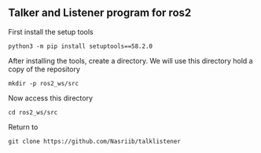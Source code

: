 ## Talker and Listener program  for ros2

First install the setup tools
```
python3 -m pip install setuptools==58.2.0
```
After installing the tools, create a directory. We will use this directory hold a copy of the repository
```
mkdir -p ros2_ws/src
```
Now access this directory
```
cd ros2_ws/src
```
Return to
```
git clone https://github.com/Nasriib/talklistener
```


